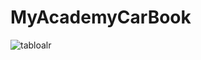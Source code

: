 # MyAcademyCarBook

![tabloalr](https://github.com/bora1990/MyAcademyCarBook/assets/99908441/26dae83f-3032-455a-95d6-d3f6e0e30685)
